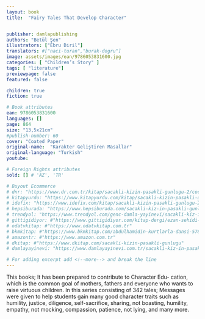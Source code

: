 ```yaml
---
layout: book
title:  "Fairy Tales That Develop Character"


publisher: damlapublishing
authors: "Betül Şen"
illustrators: ["Ebru Diril"]
translators: #["naci-turan","burak-dogru"]
image: assets/images/ean/9786053831600.jpg
categories: [ "Children’s Story" ]
tags: [ "literature"]
previewpage: false
featured: false

children: true
fiction: true

# Book attributes
ean: 9786053831600
languages: []
page: 864
size: "13,5x21cm"
#publish-number: 60
cover: "Coated Paper"
original-name:  "Karakter Geliştiren Masallar"
original-language: "Turkish"
youtube:

# Foreign Rights attributes
sold: [] # 'AZ', 'TR'

# Buyout Ecommerce
# dnr: "https://www.dr.com.tr/kitap/sacakli-kizin-pasakli-gunlugu-2/cocuk-ve-genclik/genclik-10-yas/roman-oyku/urunno=0001893059001"
# kitapyurdu: "https://www.kitapyurdu.com/kitap/sacakli-kizin-pasakli-gunlugu-2-/560122.html&filter_name=Sa%C3%A7akl%C4%B1+K%C4%B1z%27%C4%B1n+Pasakl%C4%B1+G%C3%BCnl%C3%BC%C4%9F%C3%BC+2"
# idefix: "https://www.idefix.com/kitap/sacakli-kizin-pasakli-gunlugu-2/cocuk-ve-genclik/genclik-10-yas/roman-oyku/urunno=0001893059001"
# hepsiburada: "https://www.hepsiburada.com/sacakli-kiz-in-pasakli-gunlugu-2-damla-yayinevi-p-HBV000012ER86"
# trendyol: "https://www.trendyol.com/genc-damla-yayinevi/sacakli-kiz-in-pasakli-gunlugu-2-p-54825777"
# gittigidiyor: #"https://www.gittigidiyor.com/kitap-dergi/ezan-sehidi-adnan-menderes_pdp_732728793"
# odatvkitap: #"https://www.odatvkitap.com.tr"
# bkmkitap: #"https://www.bkmkitap.com/abdulhamidin-kurtlarla-dansi-578226"
# amazontr: #"https://www.amazon.com.tr"
# dkitap: #"https://www.dkitap.com/sacakli-kizin-pasakli-gunlugu"
# damlayayinevi: "https://www.damlayayinevi.com.tr/sacakli-kiz-in-pasakli-gunlugu-2-bu-iste-bi-terslik-var"

# For adding excerpt add <!--more--> and break the line
---
```

This books; It has been prepared to contribute to Character Edu-
cation, which is the common goal of mothers, fathers and everyone
who wants to raise virtuous children.
In this series consisting of 342 tales; Messages were given to help
students gain many good character traits such as humility, justice,
diligence, self-sacrifice, sharing, not boasting, humility, empathy, not
mocking, compassion, patience, not lying, and many more.
<!--more--> 

